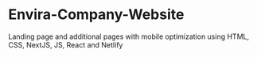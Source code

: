 # Envira-Company-Website
Landing page and additional pages with mobile optimization using HTML, CSS, NextJS, JS, React and Netlify

